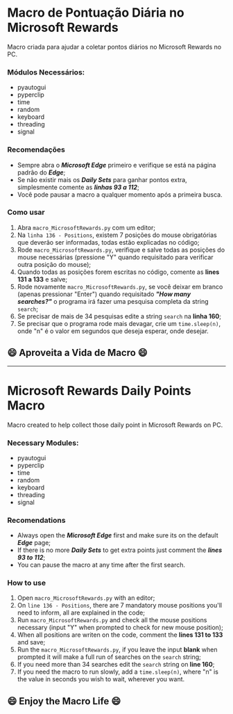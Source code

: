 # Macro de Pontuação Diária no Microsoft Rewards

Macro criada para ajudar a coletar pontos diários no Microsoft Rewards no PC.

### Módulos Necessários:
- pyautogui
- pyperclip
- time
- random
- keyboard
- threading
- signal

### Recomendações
- Sempre abra o ***Microsoft Edge*** primeiro e verifique se está na página padrão do ***Edge***;
- Se não existir mais os ***Daily Sets*** para ganhar pontos extra, simplesmente comente as ***linhas 93 a 112***;
- Você pode pausar a macro a qualquer momento após a primeira busca.

### Como usar
1. Abra `macro_MicrosoftRewards.py` com um editor;
2. Na `linha 136 - Positions`, existem 7 posições do mouse obrigatórias que deverão ser informadas, todas estão explicadas no código;
3. Rode `macro_MicrosoftRewards.py`, verifique e salve todas as posições do mouse necessárias (pressione "Y" quando requisitado para verificar outra posição do mouse);
4. Quando todas as posições forem escritas no código, comente as **lines 131 a 133** e salve;
5. Rode novamente `macro_MicrosoftRewards.py`, se você deixar em branco (apenas pressionar "Enter") quando requisitado ***"How many searches?"*** o programa irá fazer uma pesquisa completa da string `search`;
6. Se precisar de mais de 34 pesquisas edite a string `search` na **linha 160**;
7. Se precisar que o programa rode mais devagar, crie um `time.sleep(n)`, onde "n" é o valor em segundos que deseja esperar, onde desejar.

## :smile: Aproveita a Vida de Macro 😄  

---  

# Microsoft Rewards Daily Points Macro

Macro created to help collect those daily point in Microsoft Rewards on PC.

### Necessary Modules:
- pyautogui
- pyperclip
- time
- random
- keyboard
- threading
- signal

### Recomendations
- Always open the ***Microsoft Edge*** first and make sure its on the default ***Edge*** page;
- If there is no more ***Daily Sets*** to get extra points just comment the ***lines 93 to 112***;
- You can pause the macro at any time after the first search.

### How to use
1. Open `macro_MicrosoftRewards.py` with an editor;
2. On `line 136 - Positions`, there are 7 mandatory mouse positions you'll need to inform, all are explained in the code;
3. Run `macro_MicrosoftRewards.py` and check all the mouse positions necessary (input "Y" when prompted to check for new mouse position);
4. When all positions are writen on the code, comment the **lines 131 to 133** and save;
5. Run the `macro_MicrosoftRewards.py`, if you leave the input **blank** when prompted it will make a full run of searches on the `search` string;
6. If you need more than 34 searches edit the `search` string on **line 160**;
7. If you need the macro to run slowly, add a `time.sleep(n)`, where "n" is the value in seconds you wish to wait, wherever you want.

## :smile: Enjoy the Macro Life 😄
